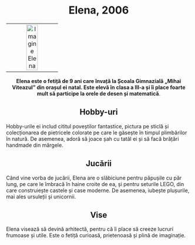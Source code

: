 <!DOCTYPE html>
<html lang="ro">
<head>
    <meta charset="UTF-8">
    <meta name="description" content="Pagina web despre poze si tabele" />
    <meta name="keywords" content="HTML, pagină web, laborator, structură, iconiță, formatare, tabele" />
    <meta name="viewport" content="width=device-width, initial-scale=1.0">
    <meta name="author" content="Cebanu Olivia" />
    <title>Informatii-Elena</title>
</head>
<body>
    <h1 align="center">Elena, 2006</h1>
   <table> <tr>
    <td align="center"><img src="Imagini/f1.jpg" alt="Imagine Elena" width="50%" height="50%" title="Imagine Elena"></td></tr></table>
    <p align="center"><b>Elena este o fetiță de 9 ani care învață la Școala Gimnazială „Mihai Viteazul” din orașul ei natal. Este elevă în clasa a III-a și îi place foarte mult să participe la orele de desen și matematică</b>.</p>
<h2 align="center">Hobby-uri</h2>
    <p>Hobby-urile ei includ cititul poveștilor fantastice, pictura pe sticlă și colecționarea de pietricele colorate pe care le găsește în timpul plimbărilor în natură. De asemenea, adoră să joace șah cu tatăl ei și să facă brățări handmade din mărgele.</p>
<h2 align="center">Jucării</h2>
    <p>Când vine vorba de jucării, Elena are o slăbiciune pentru păpușile cu păr lung, pe care le îmbracă în haine croite de ea, și pentru seturile LEGO, din care construiește castele și case moderne. De asemenea, iubește plușurile, mai ales ursuleții și unicornii.</p>
<h2 align="center">Vise</h2>
    <p>Elena visează să devină arhitectă, pentru că îi place să creeze lucruri frumoase și utile. Este o fetiță curioasă, prietenoasă și plină de imaginație.</p>
</body>
